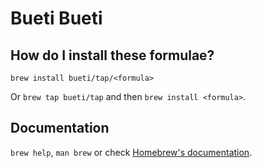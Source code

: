 # Bueti Bueti

## How do I install these formulae?

`brew install bueti/tap/<formula>`

Or `brew tap bueti/tap` and then `brew install <formula>`.

## Documentation

`brew help`, `man brew` or check [Homebrew's documentation](https://docs.brew.sh).
